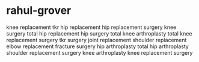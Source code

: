 # rahul-grover
knee replacement
tkr
hip replacement
hip replacement surgery
knee surgery
total hip replacement
hip surgery
total knee arthroplasty
total knee replacement surgery
tkr surgery
joint replacement
shoulder replacement
elbow replacement
fracture surgery
hip arthroplasty
total hip arthroplasty
shoulder replacement surgery
knee arthroplasty
knee replacement surgery
